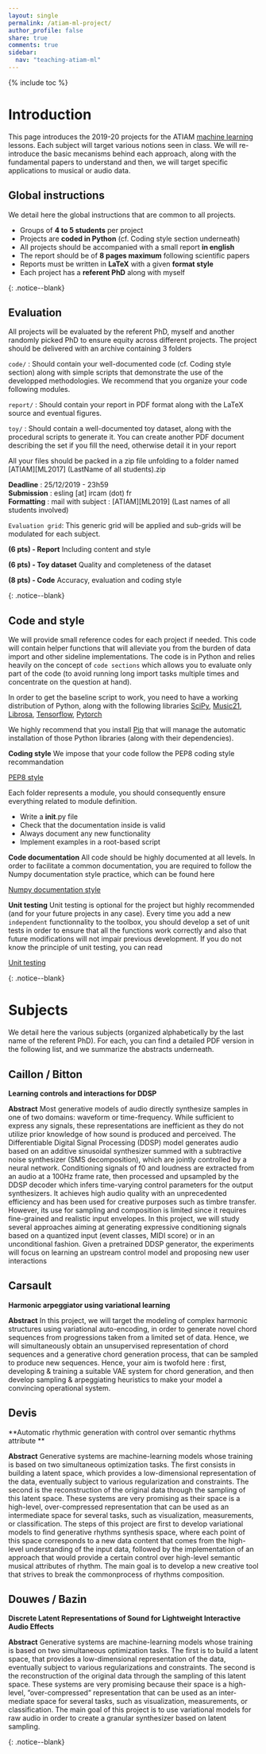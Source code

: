 ```yaml
---
layout: single
permalink: /atiam-ml-project/
author_profile: false
share: true
comments: true
sidebar:
  nav: "teaching-atiam-ml"
---
```


<script language="JavaScript" type="text/javascript" src="https://code.jquery.com/jquery-latest.min.js"></script>
<script>
$(document).ready(function(){
    $(".abuttons").click(function () {
        var idname= $(this).data('divid');
        $("#"+idname).show("slow");
    });
    $("#div1").hide();
    $("#div2").hide();
    $("#div3").hide();
});
</script>

{% include toc %}

# Introduction

<div markdown = "1">

This page introduces the 2019-20 projects for the ATIAM [machine learning](/atiam-ml) lessons. Each subject will target various notions seen in class. We will re-introduce the basic mecanisms behind each approach, along with the fundamental papers to understand and then, we will target specific applications to musical or audio data.

## Global instructions

We detail here the global instructions that are common to all projects.
 - Groups of **4 to 5 students** per project
 - Projects are **coded in Python** (cf. Coding style section underneath)
 - All projects should be accompanied with a small report **in english**
 - The report should be of **8 pages maximum** following scientific papers
 - Reports must be written in **LaTeX** with a given **format style**
 - Each project has a **referent PhD** along with myself

</div>{: .notice--blank}

## Evaluation

<div markdown = "1">

All projects will be evaluated by the referent PhD, myself and another randomly picked PhD to ensure equity across different projects. The project should be delivered with an archive containing 3 folders

`code/` : Should contain your well-documented code (cf. Coding style section) along with simple scripts that demonstrate the use of the developped methodologies. We recommend that you organize your code following modules.

`report/` : Should contain your report in PDF format along with the LaTeX source and eventual figures.

`toy/` : Should contain a well-documented toy dataset, along with the procedural scripts to generate it. You can create another PDF document describing the set if you fill the need, otherwise detail it in your report

All your files should be packed in a zip file unfolding to a folder named
     \[ATIAM\]\[ML2017\] (LastName of all students).zip

**Deadline**   : 25/12/2019 - 23h59  
**Submission** : esling [at] ircam (dot) fr  
**Formatting** : mail with subject : \[ATIAM\]\[ML2019\] (Last names of all students involved)  

`Evaluation grid`: This generic grid will be applied and sub-grids will be modulated for each subject.

**(6 pts) - Report** Including content and style

**(6 pts) - Toy dataset** Quality and completeness of the dataset

**(8 pts) - Code** Accuracy, evaluation and coding style

</div>{: .notice--blank}

## Code and style

<div markdown = "1">

We will provide small reference codes for each project if needed. This code will contain helper functions that will alleviate you from the burden of data import and other sideline implementations. The code is in Python and relies heavily on the concept of `code sections` which allows you to evaluate only part of the code (to avoid running long import tasks multiple times and concentrate on the question at hand).

In order to get the baseline script to work, you need to have a working distribution of Python, along with the following libraries [SciPy](https://www.scipy.org/), [Music21](http://web.mit.edu/music21/), [Librosa](http://librosa.github.io/librosa/index.html), [Tensorflow](https://www.tensorflow.org/), [Pytorch](http://pytorch.org/)
  
We highly recommend that you install [Pip](https://pypi.python.org/pypi/pip/) that will manage the automatic installation of those Python libraries (along with their dependencies). 

**Coding style**
We impose that your code follow the PEP8 coding style recommandation

[PEP8 style](https://www.python.org/dev/peps/pep-0008/)

Each folder represents a module, you should consequently ensure everything
related to module definition.
 - Write a __init__.py file
 - Check that the documentation inside is valid
 - Always document any new functionality
 - Implement examples in a root-based script
    
**Code documentation**
All code should be highly documented at all levels. In order to facilitate a common documentation, you are required to follow the Numpy documentation style practice, which can be found here

[Numpy documentation style](http://sphinxcontrib-napoleon.readthedocs.io/en/latest/example_numpy.html)

**Unit testing**
Unit testing is optional for the project but highly recommended (and for your future projects in any case). Every time you add a new `independent` functionnality to the toolbox, you should develop a set of unit tests in order to ensure that all the functions work correctly and also that future modifications will not impair previous development.
If you do not know the principle of unit testing, you can read

[Unit testing](https://docs.python.org/2/library/unittest.html)

</div>{: .notice--blank}

# Subjects 

<div markdown = "1">

We detail here the various subjects (organized alphabetically by the last name of the referent PhD). For each, you can find a detailed PDF version in the following list, and we summarize the abstracts underneath.

<!--- **[![](../images/pdf.png) Caillon / Bazin - Realtime instrument interpolation using Differentiable Digital Signal Processing](../documents/mlProj_2019_Caillon.pdf)** --->

<!--- **[![](../images/pdf.png) Carsault - Introduction of musical distances for multi-step inference of jazz chord progressions](../documents/mlProj_2019_Carsault.pdf)** --->

<!--- **[![](../images/pdf.png) Douwes / Chemla - Granular synthesis using variational learning](../documents/mlProj_chemla.pdf)** --->

<!--- **[![](../images/pdf.png) Prang - Multimodal embedding music for automatic piece recognition spaces](../documents/mlProj_2019_Douwes.pdf)** --->

## Caillon / Bitton

**Learning controls and interactions for DDSP**

**Abstract**
Most generative models of audio directly synthesize samples in one of two domains: waveform or time-frequency. While sufficient to express any signals, these representations are inefficient as they do not utilize prior knowledge of how sound is produced and perceived. The Differentiable Digital Signal Processing (DDSP) model generates audio based on an additive sinusoidal synthesizer summed with a subtractive noise synthesizer (SMS decomposition), which are jointly controlled by a neural network. Conditioning signals of f0 and loudness are extracted from an audio at a 100Hz frame rate, then processed and upsampled by the DDSP decoder which infers time-varying control parameters for the output synthesizers. It achieves high audio quality with an unprecedented efficiency and has been used for creative purposes such as timbre transfer. However, its use for sampling and composition is limited since it requires fine-grained and realistic input envelopes. In this project, we will study several approaches aiming at generating expressive conditioning signals based on a quantized input (event classes, MIDI score) or in an unconditional fashion. Given a pretrained DDSP generator, the experiments will focus on learning an upstream control model and proposing new user interactions

<!--- **[![](../images/pdf.png) Full project](../documents/mlProj_2019_Caillon.pdf)** --->

## Carsault

**Harmonic arpeggiator using variational learning**

**Abstract**
In this project, we will target the modeling of complex harmonic structures using variational auto-encoding, in order to generate novel chord sequences from progressions taken from a limited set of data. Hence, we will simultaneously obtain an unsupervised representation of chord sequences and a generative chord generation process, that can be sampled to produce new sequences. Hence, your aim is twofold here : first, developing & training a suitable VAE system for chord generation, and then develop sampling & arpeggiating heuristics to make your model a convincing operational system.

<!--- **[![](../images/pdf.png) Full project](../documents/mlProj_2019_Carsault.pdf)** --->

## Devis

**Automatic rhythmic generation with control over semantic rhythms attribute **

**Abstract**
Generative systems are machine-learning models whose training is based on two simultaneous optimization tasks. The first consists in building a latent space, which provides a low-dimensional representation of the data, eventually subject to various regularization and constraints. The second is the reconstruction of the original data through the sampling of this latent space. These systems are very promising as their space is a high-level, over-compressed representation that can be used as an intermediate space for several tasks, such as visualization, measurements, or classification. The steps of this project are first to develop variational models to find generative rhythms synthesis space, where each point of this space corresponds to a new data content that comes from the high-level understanding of the input data, followed by the implementation of an approach that would provide a certain control over high-level semantic musical attributes of rhythm. The main goal is to develop a new creative tool that strives to break the commonprocess of rhythms composition.

## Douwes / Bazin

**Discrete Latent Representations of Sound for Lightweight Interactive Audio Effects**

**Abstract**
Generative systems are machine-learning models whose training is based on two simultaneous optimization tasks. The first is to build a latent space, that provides a low-dimensional representation of the data, eventually subject to various regularizations and constraints. The second is the reconstruction of the original data through the sampling of this latent space. These systems are very promising because their space is a high-level, ”over-compressed” representation that can be used as an inter- mediate space for several tasks, such as visualization, measurements, or classification. The main goal of this project is to use variational models for raw audio in order to create a granular synthesizer based on latent sampling.

<!--- **[![](../images/pdf.png) Full project](../documents/mlProj_2019_Douwes.pdf)** %} --->

</div>{: .notice--blank}

